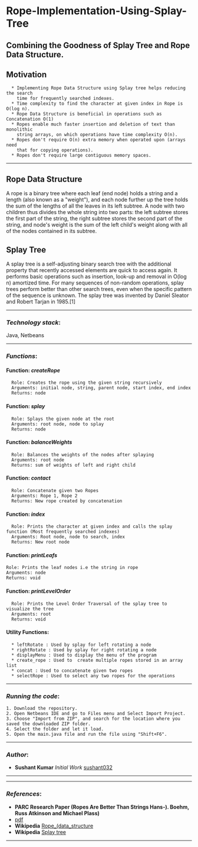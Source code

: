 # Rope-Implementation-Using-Splay-Tree
## Combining the Goodness of Splay Tree and Rope Data Structure.

## Motivation
```
  * Implementing Rope Data Structure using Splay tree helps reducing the search
    time for frequently searched indexes.
  * Time complexity to find the character at given index in Rope is O(log n).
  * Rope Data Structure is beneficial in operations such as Concatenation O(1)
  * Ropes enable much faster insertion and deletion of text than monolithic
    string arrays, on which operations have time complexity O(n).
  * Ropes don't require O(n) extra memory when operated upon (arrays need
    that for copying operations).
  * Ropes don't require large contiguous memory spaces.
```

*************************************

## Rope Data Structure
A rope is a binary tree where each leaf (end node) holds a string and a length (also known as a "weight"), and each node further up the tree holds the sum of the lengths of all the leaves in its left subtree. A node with two children thus divides the whole string into two parts: the left subtree stores the first part of the string, the right subtree stores the second part of the string, and node's weight is the sum of the left child's weight along with all of the nodes contained in its subtree.

## Splay Tree
A splay tree is a self-adjusting binary search tree with the additional property that recently accessed elements are quick to access again. It performs basic operations such as insertion, look-up and removal in O(log n) amortized time. For many sequences of non-random operations, splay trees perform better than other search trees, even when the specific pattern of the sequence is unknown. The splay tree was invented by Daniel Sleator and Robert Tarjan in 1985.[1]

*************************************

### *Technology stack*:

Java, Netbeans

*****************************************
### *Functions*:

#### Function: *createRope*
```
  Role: Creates the rope using the given string recursively
  Arguments: initial node, string, parent node, start index, end index
  Returns: node

```

#### Function: *splay*
```
  Role: Splays the given node at the root
  Arguments: root node, node to splay
  Returns: node

```

#### Function: *balanceWeights*
```
  Role: Balances the weights of the nodes after splaying
  Arguments: root node
  Returns: sum of weights of left and right child

```

#### Function: *contact*
```
  Role: Concatenate given two Ropes
  Arguments: Rope 1, Rope 2
  Returns: New rope created by concatenation

```

#### Function: *index*
```
  Role: Prints the character at given index and calls the splay function (Most frequently searched indexes)
  Arguments: Root node, node to search, index
  Returns: New root node

```

#### Function: *printLeafs*
```
Role: Prints the leaf nodes i.e the string in rope
Arguments: node
Returns: void

```

#### Function: *printLevelOrder*
```
  Role: Prints the Level Order Traversal of the splay tree to visualize the tree
  Arguments: root
  Returns: void

```

#### Utility Functions:
```
  * leftRotate : Used by splay for left rotating a node
  * rightRotate : Used by splay for right rotating a node
  * displayMenu : Used to display the menu of the program
  * create_rope : Used to  create multiple ropes stored in an array list
  * concat : Used to concatenate given two ropes
  * selectRope : Used to select any two ropes for the operations
```

**************************************

### *Running the code*:
```
1. Download the repository.
2. Open Netbeans IDE and go to Files menu and Select Import Project.
3. Choose "Import from ZIP", and search for the location where you saved the downloaded ZIP folder.
4. Select the folder and let it load.
5. Open the main.java file and run the file using "Shift+F6".
```

***************************************
### *Author*:

- **Sushant Kumar** *Initial Work* [sushant032](https://github.com/sushant032)

***************************************
***************************************
### *References*:

- **PARC Research Paper (Ropes Are Better Than Strings Hans-). Boehm, Russ Atkinson and Michael Plass)**
- [pdf](http://bitsavers.trailing-edge.com/pdf/xerox/parc/techReports/CSL-94-10_Ropes_Are_Better_Than_Strings.pdf)
- **Wikipedia** [Rope_(data_structure](https://en.wikipedia.org/wiki/Rope_(data_structure))
- **Wikipedia** [Splay tree](https://en.wikipedia.org/wiki/Rope_(data_structure))
***************************************
